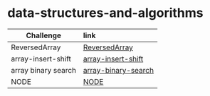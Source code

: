 # data-structures-and-algorithms

|Challenge |   link    |
|-----------|:-----------
|ReversedArray|[ReversedArray](array-reverse/reversedArray.md)
|array-insert-shift|[array-insert-shift](array-insert-shift/array-insert-shift.md)
|array binary search|[array-binary-search](array-binary-search.md)
|NODE|[NODE](NODE.md)